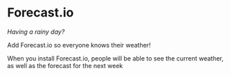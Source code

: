 # Forecast.io

*Having a rainy day?*

Add Forecast.io so everyone knows their weather!

When you install Forecast.io, people will be able to see the current weather, as well as the forecast for the next week
